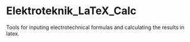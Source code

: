 # Elektroteknik_LaTeX_Calc
Tools for inputing electrotechnical formulas and calculating the results in latex.
